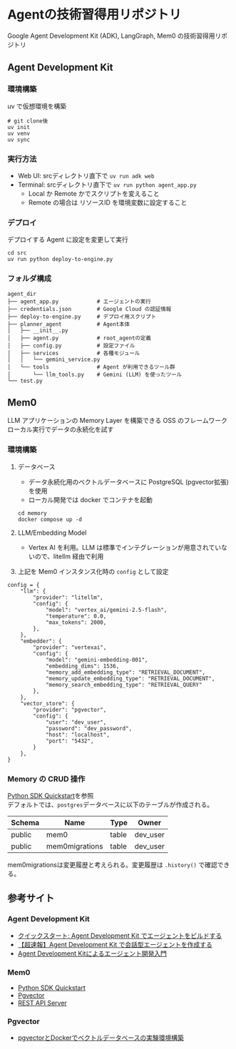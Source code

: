 # Agentの技術習得用リポジトリ
Google Agent Development Kit (ADK), LangGraph, Mem0 の技術習得用リポジトリ

## Agent Development Kit
### 環境構築
uv で仮想環境を構築
```
# git clone後
uv init
uv venv
uv sync
```

### 実行方法
- Web UI: srcディレクトリ直下で `uv run adk web`   
- Terminal: srcディレクトリ直下で `uv run python agent_app.py`   
    - Local か Remote かでスクリプトを変えること
    - Remote の場合は リソースID を環境変数に設定すること

### デプロイ
デプロイする Agent に設定を変更して実行
```
cd src
uv run python deploy-to-engine.py 
```

### フォルダ構成
```
agent_dir
├── agent_app.py            # エージェントの実行
├── credentials.json        # Google Cloud の認証情報
├── deploy-to-engine.py     # デプロイ用スクリプト
├── planner_agent           # Agent本体
│   ├── __init__.py
│   ├── agent.py            # root_agentの定義
│   ├── config.py           # 設定ファイル
│   ├── services            # 各種モジュール
│   │   └── gemini_service.py
│   └── tools               # Agent が利用できるツール群
│       └── llm_tools.py    # Gemini (LLM) を使ったツール
└── test.py
```

## Mem0
LLM アプリケーションの Memory Layer を構築できる OSS のフレームワーク  
ローカル実行でデータの永続化を試す  

### 環境構築
1. データベース
    - データ永続化用のベクトルデータベースに PostgreSQL (pgvector拡張) を使用  
    - ローカル開発では docker でコンテナを起動
    ```
    cd memory
    docker compose up -d
    ```

2. LLM/Embedding Model
    - Vertex AI を利用。LLM は標準でインテグレーションが用意されていないので、litellm 経由で利用

3. 上記を Mem0 インスタンス化時の `config` として設定
```
config = {
    "llm": {
        "provider": "litellm",
        "config": {
            "model": "vertex_ai/gemini-2.5-flash",
            "temperature": 0.0,
            "max_tokens": 2000,
        },
    },
    "embedder": {
        "provider": "vertexai",
        "config": {
            "model": "gemini-embedding-001",
            "embedding_dims": 1536,
            "memory_add_embedding_type": "RETRIEVAL_DOCUMENT",
            "memory_update_embedding_type": "RETRIEVAL_DOCUMENT",
            "memory_search_embedding_type": "RETRIEVAL_QUERY"
        },
    },
    "vector_store": {
        "provider": "pgvector",
        "config": {
            "user": "dev_user",
            "password": "dev_password",
            "host": "localhost",
            "port": "5432",
        }
    },
}
```

### Memory の CRUD 操作
[Python SDK Quickstart](https://docs.mem0.ai/open-source/python-quickstart#advanced)を参照  
デフォルトでは、`postgres`データベースに以下のテーブルが作成される。

| Schema | Name           | Type  | Owner    |
|--------|----------------|-------|----------|
| public | mem0           | table | dev_user |
| public | mem0migrations | table | dev_user |

mem0migrationsは変更履歴と考えられる。変更履歴は `.history()` で確認できる。


## 参考サイト
### Agent Development Kit
- [クイックスタート: Agent Development Kit でエージェントをビルドする](https://cloud.google.com/vertex-ai/generative-ai/docs/agent-development-kit/quickstart?hl=ja)
- [【超速報】Agent Development Kit で会話型エージェントを作成する](https://zenn.dev/google_cloud_jp/articles/1b1cbd5318bdfe)
- [Agent Development Kitによるエージェント開発入門](https://speakerdeck.com/enakai00/agent-development-kit-niyoruezientokai-fa-ru-men) 

### Mem0
- [Python SDK Quickstart](https://docs.mem0.ai/open-source/python-quickstart#advanced)
- [Pgvector](https://docs.mem0.ai/components/vectordbs/dbs/pgvector)
- [REST API Server](https://docs.mem0.ai/open-source/features/rest-api#pull-from-docker-hub)

### Pgvector
- [pgvectorとDockerでベクトルデータベースの実験環境構築](https://takumi-oda.com/blog/2025/04/27/post-4500/)